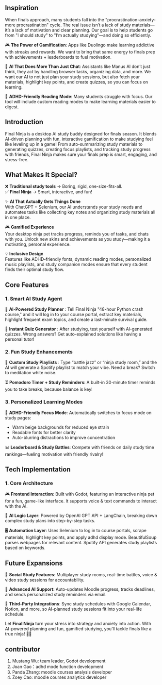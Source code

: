 ## Inspiration  
When finals approach, many students fall into the "procrastination-anxiety-more procrastination" cycle. The real issue isn’t a lack of study materials—it’s a lack of motivation and clear planning. Our goal is to help students go from "I should study" to "I’m actually studying"—and doing so efficiently. 

🎮 **The Power of Gamification**: Apps like Duolingo make learning addictive with streaks and rewards. We want to bring that same energy to finals prep with achievements + leaderboards to fuel motivation.  

🤖 **AI That Does More Than Just Chat**: Assistants like Manus AI don’t just think, they act by handling browser tasks, organizing data, and more. We want our AI to not just plan your study sessions, but also fetch your materials, highlight key points, and create quizzes, so you can focus on learning.  

🧠 **ADHD-Friendly Reading Mode**: Many students struggle with focus. Our tool will include custom reading modes to make learning materials easier to digest.  

## **Introduction**  
Final Ninja is a desktop AI study buddy designed for finals season. It blends AI-driven planning with fun, interactive gamification to make studying feel like leveling up in a game! From auto-summarizing study materials to generating quizzes, creating focus playlists, and tracking study progress with friends, Final Ninja makes sure your finals prep is smart, engaging, and stress-free. 

## **What Makes It Special?**  
❌ **Traditional study tools** → Boring, rigid, one-size-fits-all.  
✅ **Final Ninja** → Smart, interactive, and fun!

✨ **AI That Actually Gets Things Done**  
With ChatGPT + Selenium, our AI understands your study needs and automates tasks like collecting key notes and organizing study materials all in one place.  

🎮 **Gamified Experience**  
Your desktop ninja pet tracks progress, reminds you of tasks, and chats with you. Unlock new skins and achievements as you study—making it a motivating, personal experience.

💡 **Inclusive Design**  
Features like ADHD-friendly fonts, dynamic reading modes, personalized music playlists, and study companion modes ensure that every student finds their optimal study flow.  

## **Core Features**  

### **1. Smart AI Study Agent**  
📌 **AI-Powered Study Planner** : Tell Final Ninja "48-hour Python crash course," and it will log in to your course portal, extract key materials, highlight frequent exam topics, and create a last-minute survival guide.

📝 **Instant Quiz Generator** : After studying, test yourself with AI-generated quizzes. Wrong answers? Get auto-explained solutions like having a personal tutor!  

### **2. Fun Study Enhancements**  
🎵 **Custom Study Playlists** : Type “battle jazz” or “ninja study room,” and the AI will generate a Spotify playlist to match your vibe. Need a break? Switch to meditation white noise.  

⏳ **Pomodoro Timer + Study Reminders**: A built-in 30-minute timer reminds you to take breaks, because balance is key!  

### **3. Personalized Learning Modes**  
🧠 **ADHD-Friendly Focus Mode**: Automatically switches to focus mode on study pages:  
- Warm beige backgrounds for reduced eye strain  
- Readable fonts for better clarity  
- Auto-blurring distractions to improve concentration  

📊 **Leaderboard & Study Battles**: Compete with friends on daily study time rankings—fueling motivation with friendly rivalry!  

## **Tech Implementation**  
### **1. Core Architecture**  
🎮 **Frontend Interaction**: Built with Godot, featuring an interactive ninja pet for a fun, game-like interface. It supports voice & text commands to interact with the AI.  

🧠 **AI Logic Layer**: Powered by OpenAI GPT API + LangChain, breaking down complex study plans into step-by-step tasks.  

🖥 **Automation Layer**: Uses Selenium to log in to course portals, scrape materials, highlight key points, and apply adhd display mode. BeautifulSoup parses webpages for relevant content. Spotify API generates study playlists based on keywords.  

## **Future Expansions**  
🚀 **Social Study Features**: Multiplayer study rooms, real-time battles, voice & video study sessions for accountability.  

🤖 **Advanced AI Support**: Auto-updates Moodle progress, tracks deadlines, and sends personalized study reminders via email.  

📅 **Third-Party Integrations**: Sync study schedules with Google Calendar, Notion, and more, so AI-planned study sessions fit into your real-life schedule.  

Let **Final Ninja** turn your stress into strategy and anxiety into action. With AI-powered planning and fun, gamified studying, you’ll tackle finals like a true ninja! 🥷🔥


## contributor
1. Mustang Wu: team leader, Godot development
2. Joan Gao：adhd mode function development
3. Panda Zhang: moodle courses analysis developer
4. Zoey Cao: moodle courses analytics developer 

